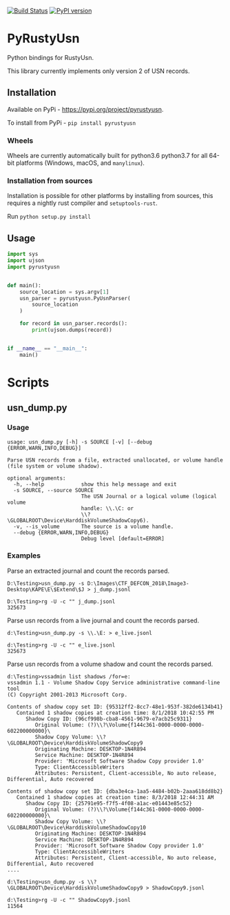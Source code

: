 [![Build Status](https://dev.azure.com/matthewseyer/dfir/_apis/build/status/forensicmatt.PyRustyUsn?branchName=master)](https://dev.azure.com/matthewseyer/dfir/_build/latest?definitionId=2&branchName=master)
[![PyPI version](https://badge.fury.io/py/pyrustyusn.svg)](https://badge.fury.io/py/pyrustyusn)
# PyRustyUsn
Python bindings for RustyUsn.

This library currently implements only version 2 of USN records.

## Installation
Available on PyPi - https://pypi.org/project/pyrustyusn.

To install from PyPi - `pip install pyrustyusn`

### Wheels
Wheels are currently automatically built for python3.6 python3.7 for all 64-bit platforms (Windows, macOS, and `manylinux`).

### Installation from sources
Installation is possible for other platforms by installing from sources, this requires a nightly rust compiler and `setuptools-rust`.

Run `python setup.py install`

## Usage
```python
import sys
import ujson
import pyrustyusn


def main():
    source_location = sys.argv[1]
    usn_parser = pyrustyusn.PyUsnParser(
        source_location
    )

    for record in usn_parser.records():
        print(ujson.dumps(record))


if __name__ == "__main__":
    main()
```

# Scripts
## usn_dump.py
### Usage
```
usage: usn_dump.py [-h] -s SOURCE [-v] [--debug {ERROR,WARN,INFO,DEBUG}]

Parse USN records from a file, extracted unallocated, or volume handle (file system or volume shadow).

optional arguments:
  -h, --help            show this help message and exit
  -s SOURCE, --source SOURCE
                        The USN Journal or a logical volume (logical volume
                        handle: \\.\C: or
                        \\?\GLOBALROOT\Device\HarddiskVolumeShadowCopy6).
  -v, --is_volume       The source is a volume handle.
  --debug {ERROR,WARN,INFO,DEBUG}
                        Debug level [default=ERROR]
```

### Examples
Parse an extracted journal and count the records parsed.
```
D:\Testing>usn_dump.py -s D:\Images\CTF_DEFCON_2018\Image3-Desktop\KAPE\E\$Extend\$J > j_dump.jsonl

D:\Testing>rg -U -c "" j_dump.jsonl
325673
```

Parse usn records from a live journal and count the records parsed.
```
d:\Testing>usn_dump.py -s \\.\E: > e_live.jsonl

d:\Testing>rg -U -c "" e_live.jsonl
325673
```

Parse usn records from a volume shadow and count the records parsed.
```
d:\Testing>vssadmin list shadows /for=e:
vssadmin 1.1 - Volume Shadow Copy Service administrative command-line tool
(C) Copyright 2001-2013 Microsoft Corp.

Contents of shadow copy set ID: {95312ff2-8cc7-48e1-953f-382de6134b41}
   Contained 1 shadow copies at creation time: 8/1/2018 10:42:55 PM
      Shadow Copy ID: {96cf998b-cba8-4561-9679-e7acb25c9311}
         Original Volume: (?)\\?\Volume{f144c361-0000-0000-0000-602200000000}\
         Shadow Copy Volume: \\?\GLOBALROOT\Device\HarddiskVolumeShadowCopy9
         Originating Machine: DESKTOP-1N4R894
         Service Machine: DESKTOP-1N4R894
         Provider: 'Microsoft Software Shadow Copy provider 1.0'
         Type: ClientAccessibleWriters
         Attributes: Persistent, Client-accessible, No auto release, Differential, Auto recovered

Contents of shadow copy set ID: {dba3e4ca-1aa5-4484-b02b-2aaa618dd8b2}
   Contained 1 shadow copies at creation time: 8/3/2018 12:44:31 AM
      Shadow Copy ID: {25791e95-f7f5-4f08-a1ac-e01443e85c52}
         Original Volume: (?)\\?\Volume{f144c361-0000-0000-0000-602200000000}\
         Shadow Copy Volume: \\?\GLOBALROOT\Device\HarddiskVolumeShadowCopy10
         Originating Machine: DESKTOP-1N4R894
         Service Machine: DESKTOP-1N4R894
         Provider: 'Microsoft Software Shadow Copy provider 1.0'
         Type: ClientAccessibleWriters
         Attributes: Persistent, Client-accessible, No auto release, Differential, Auto recovered
....

d:\Testing>usn_dump.py -s \\?\GLOBALROOT\Device\HarddiskVolumeShadowCopy9 > ShadowCopy9.jsonl

d:\Testing>rg -U -c "" ShadowCopy9.jsonl
11564
```